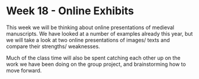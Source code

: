 # Week 18 - Online Exhibits

This week we will be thinking about online presentations of medieval manuscripts. We have looked at a number of examples already this year, but we will take a look at two online presentations of images/ texts and compare their strengths/ weaknesses.

Much of the class time will also be spent catching each other up on the work we have been doing on the group project, and brainstorming how to move forward. 

